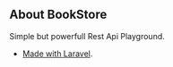 ## About BookStore

Simple but powerfull Rest Api Playground.


- [Made with Laravel](https://laravel.com).

